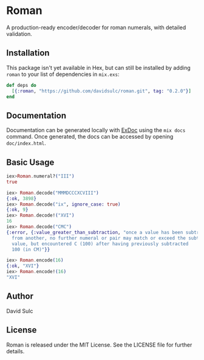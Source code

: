 # Roman

A production-ready encoder/decoder for roman numerals, with detailed validation.

## Installation

<!-- If [available in Hex](https://hex.pm/docs/publish) (**NOT YET THE CASE!**),
the package can be installed
by adding `roman` to your list of dependencies in `mix.exs`:

```elixir
def deps do
  [{:roman, "~> 0.1.0"}]
end
```

Documentation can be generated with [ExDoc](https://github.com/elixir-lang/ex_doc)
and published on [HexDocs](https://hexdocs.pm). Once published, the docs can
be found at [https://hexdocs.pm/roman](https://hexdocs.pm/roman). -->

This package isn't yet available in Hex, but can still be installed
by adding `roman` to your list of dependencies in `mix.exs`:

```elixir
def deps do
  [{:roman, "https://github.com/davidsulc/roman.git", tag: "0.2.0"}]
end
```

## Documentation

Documentation can be generated locally with
[ExDoc](https://github.com/elixir-lang/ex_doc) using the `mix docs` command.
Once generated, the docs can be accessed by opening `doc/index.html`.

## Basic Usage

```elixir
iex>Roman.numeral?("III")
true

iex> Roman.decode("MMMDCCCXCVIII")
{:ok, 3898}
iex> Roman.decode("ix", ignore_case: true)
{:ok, 9}
iex> Roman.decode!("XVI")
16
iex> Roman.decode("CMC")
{:error, {:value_greater_than_subtraction, "once a value has been subtracted
  from another, no further numeral or pair may match or exceed the subtracted
  value, but encountered C (100) after having previously subtracted
  100 (in CM)"}}

iex> Roman.encode(16)
{:ok, "XVI"}
iex> Roman.encode!(16)
"XVI"
```

## Author

David Sulc


## License

Roman is released under the MIT License. See the LICENSE file for further
details.
